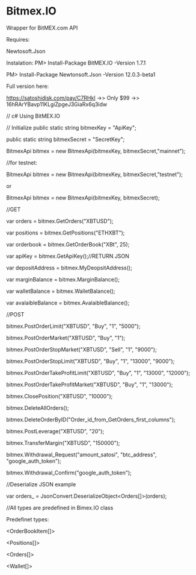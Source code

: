 # Bitmex.IO
Wrapper for BitMEX.com API



Requires:

Newtosoft.Json



Instalation:
PM> Install-Package BitMEX.IO -Version 1.7.1


PM> Install-Package Newtonsoft.Json -Version 12.0.3-beta1


Full version here:



https://satoshidisk.com/pay/C7RHkI  ->> Only $99 ->> 16hRArYBavp11KLgiZpgeJ3GiaRx6q3idw


//
c#
Using BitMEX.IO


// Initialize
public static string bitmexKey = "ApiKey";


public static string bitmexSecret = "SecretKey";


BitmexApi bitmex = new BitmexApi(bitmexKey, bitmexSecret,"mainnet");


//for testnet:


BitmexApi bitmex = new BitmexApi(bitmexKey, bitmexSecret,"testnet");


or


BitmexApi bitmex = new BitmexApi(bitmexKey, bitmexSecret);




//GET


var orders = bitmex.GetOrders("XBTUSD");

var positions = bitmex.GetPositions("ETHXBT");

var orderbook = bitmex.GetOrderBook("XBt", 25);

var apiKey = bitmex.GetApiKey();//RETURN JSON

var depositAddress = bitmex.MyDeopsitAddress();

var marginBalance = bitmex.MarginBalance();

var walletBalance = bitmex.WalletBalance();

var avalaibleBalance = bitmex.AvalaibleBalance();



//POST



bitmex.PostOrderLimit("XBTUSD", "Buy", "1", "5000");

bitmex.PostOrderMarket("XBTUSD", "Buy", "1");

bitmex.PostOrderStopMarket("XBTUSD", "Sell", "1", "9000");

bitmex.PostOrderStopLimit("XBTUSD", "Buy", "1", "13000", "9000");

bitmex.PostOrderTakeProfitLimit("XBTUSD", "Buy", "1", "13000", "12000");

bitmex.PostOrderTakeProfitMarket("XBTUSD", "Buy", "1", "13000");

bitmex.ClosePosition("XBTUSD", "10000");

bitmex.DeleteAllOrders();

bitmex.DeleteOrderByID("Order_id_from_GetOrders_first_columns");

bitmex.PostLeverage("XBTUSD", "20");

bitmex.TransferMargin("XBTUSD", "150000");

bitmex.Withdrawal_Request("amount_satosi", "btc_address", "google_auth_token");

bitmex.Withdrawal_Confirm("google_auth_token");



//Deserialize JSON example

var orders_ = JsonConvert.DeserializeObject<Orders[]>(orders); 

//All types are predefined in Bimex.IO class



Predefinet types:

<OrderBookItem[]>

<Positions[]>

<Orders[]>

<Wallet[]>




